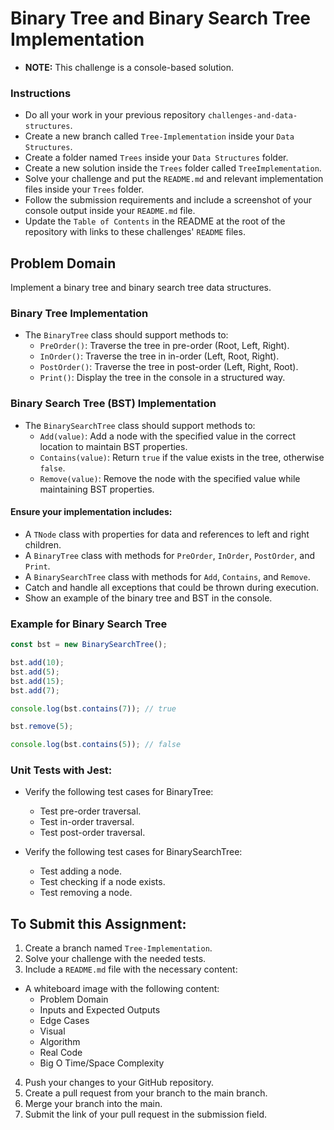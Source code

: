 # Binary Tree and Binary Search Tree Implementation

- **NOTE:** This challenge is a console-based solution.

### Instructions

- Do all your work in your previous repository `challenges-and-data-structures`.
- Create a new branch called `Tree-Implementation` inside your `Data Structures`.
- Create a folder named `Trees` inside your `Data Structures` folder.
- Create a new solution inside the `Trees` folder called `TreeImplementation`.
- Solve your challenge and put the `README.md` and relevant implementation files inside your `Trees` folder.
- Follow the submission requirements and include a screenshot of your console output inside your `README.md` file.
- Update the `Table of Contents` in the README at the root of the repository with links to these challenges' `README` files.

## Problem Domain

Implement a binary tree and binary search tree data structures.

### Binary Tree Implementation

- The `BinaryTree` class should support methods to:
  - `PreOrder()`: Traverse the tree in pre-order (Root, Left, Right).
  - `InOrder()`: Traverse the tree in in-order (Left, Root, Right).
  - `PostOrder()`: Traverse the tree in post-order (Left, Right, Root).
  - `Print()`: Display the tree in the console in a structured way.

### Binary Search Tree (BST) Implementation

- The `BinarySearchTree` class should support methods to:
  - `Add(value)`: Add a node with the specified value in the correct location to maintain BST properties.
  - `Contains(value)`: Return `true` if the value exists in the tree, otherwise `false`.
  - `Remove(value)`: Remove the node with the specified value while maintaining BST properties.

#### Ensure your implementation includes:

- A `TNode` class with properties for data and references to left and right children.
- A `BinaryTree` class with methods for `PreOrder`, `InOrder`, `PostOrder`, and `Print`.
- A `BinarySearchTree` class with methods for `Add`, `Contains`, and `Remove`.
- Catch and handle all exceptions that could be thrown during execution.
- Show an example of the binary tree and BST in the console.

### Example for Binary Search Tree

```javascript
const bst = new BinarySearchTree();

bst.add(10);
bst.add(5);
bst.add(15);
bst.add(7);

console.log(bst.contains(7)); // true

bst.remove(5);

console.log(bst.contains(5)); // false
```

### Unit Tests with Jest:

- Verify the following test cases for BinaryTree:

  - Test pre-order traversal.
  - Test in-order traversal.
  - Test post-order traversal.

- Verify the following test cases for BinarySearchTree:
  - Test adding a node.
  - Test checking if a node exists.
  - Test removing a node.

## To Submit this Assignment:

1. Create a branch named `Tree-Implementation`.
2. Solve your challenge with the needed tests.
3. Include a `README.md` file with the necessary content:

- A whiteboard image with the following content:
  - Problem Domain
  - Inputs and Expected Outputs
  - Edge Cases
  - Visual
  - Algorithm
  - Real Code
  - Big O Time/Space Complexity

4. Push your changes to your GitHub repository.
5. Create a pull request from your branch to the main branch.
6. Merge your branch into the main.
7. Submit the link of your pull request in the submission field.
